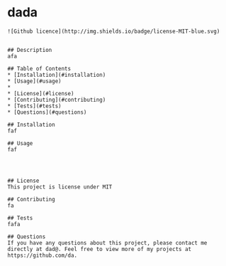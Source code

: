 # dada
    ![Github licence](http://img.shields.io/badge/license-MIT-blue.svg)
  
    
    ## Description 
    afa
  
    ## Table of Contents
    * [Installation](#installation)
    * [Usage](#usage)
    * 
    * [License](#license)
    * [Contributing](#contributing)
    * [Tests](#tests)
    * [Questions](#questions)
    
    ## Installation 
    faf
  
    ## Usage 
    faf


    
  
    ## License 
    This project is license under MIT
  
    ## Contributing 
    fa
  
    ## Tests
    fafa
  
    ## Questions
    If you have any questions about this project, please contact me directly at dad@. Feel free to view more of my projects at https://github.com/da.